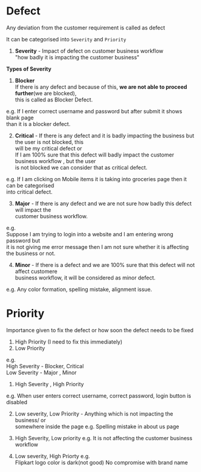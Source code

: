 # Defect
Any deviation from the customer requirement is called as defect

It can be categorised into `Severity` and `Priority`

1. **Severity** - Impact of defect on customer business workflow  
"how badly it is impacting the customer business"

**Types of Severity**
1. **Blocker**  
If there is any defect and because of this, **we are not able to proceed further**(we are blocked),   
this is called as Blocker Defect.

e.g. If I enter correct username and password but after submit it shows blank page  
than it is a blocker defect.

2. **Critical** - 
If there is any defect and it is badly impacting the business but the user is not blocked, this   
will be my critical defect 
or  
If I am 100% sure that this defect will badly impact the customer business workflow , but the user   
is not blocked we can consider that as critical defect. 

e.g. If I am clicking on Mobile items it is taking into groceries page then it can be categorised   
into critical defect.  

3. **Major** - If there is any defect and we are not sure how badly this defect will impact the   
customer business workflow.

e.g.  
Suppose I am trying to login into a website and I am entering wrong password but  
it is not giving me error message then I am not sure whether it is affecting the business or not.  

4. **Minor** - If there is a defect and we are 100% sure that this defect will not affect customere   
business workflow, it will be considered as minor defect.  

e.g. Any color formation, spelling mistake, alignment issue.

# Priority
Importance given to fix the defect or how soon the defect needs to be fixed

1. High Priority (I need to fix this immediately)
2. Low Priority

e.g.   
High Severity - Blocker, Critical  
Low Severity - Major , Minor
1. High Severity , High Priority

e.g. When user enters correct username, correct password, login button is disabled

2. Low severity, Low Priority  - Anything which is not impacting the business/ or   
somewhere inside the page 
e.g. Spelling mistake in about us page

3. High Severity, Low priority
e.g. It is not affecting the customer business workflow

4. Low severity, High Priorty
e.g.  
Flipkart logo color is dark(not good)
No compromise with brand name 

